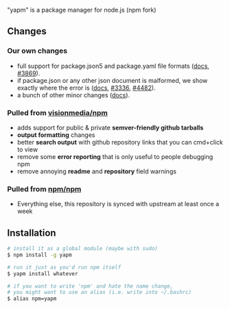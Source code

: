 "yapm" is a package manager for node.js (npm fork)

## Changes

### Our own changes

  - full support for package.json5 and package.yaml file formats ([docs](https://github.com/rlidwka/yapm/blob/master/changes/package-yaml.md), [#3869](https://github.com/npm/npm/issues/3869)).
  - if package.json or any other json document is malformed, we show exactly where the error is ([docs](https://github.com/rlidwka/yapm/blob/master/changes/json-errors.md), [#3336](https://github.com/isaacs/npm/issues/3336), [#4482](https://github.com/npm/npm/issues/4482)).
  - a bunch of other minor changes ([docs](https://github.com/rlidwka/yapm/blob/master/changes/minor-fixes.md)).

### Pulled from [visionmedia/npm](https://github.com/visionmedia/npm)

  - adds support for public & private __semver-friendly github tarballs__
  - __output formatting__ changes
  - better __search output__ with github repository links that you can cmd+click to view
  - remove some __error reporting__ that is only useful to people debugging npm
  - remove annoying __readme__ and __repository__ field warnings

### Pulled from [npm/npm](https://github.com/npm/npm)

  - Everything else, this repository is synced with upstream at least once a week

## Installation

```sh
# install it as a global module (maybe with sudo)
$ npm install -g yapm

# run it just as you'd run npm itself
$ yapm install whatever

# if you want to write 'npm' and hate the name change,
# you might want to use an alias (i.e. write into ~/.bashrc)
$ alias npm=yapm
```


